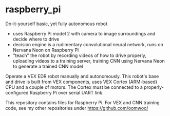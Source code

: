 # raspberry_pi

Do-it-yourself basic, yet fully autonomous robot

- uses Raspberry Pi model 2 with camera to image surroundings and decide where to drive
- decision engine is a rudimentary convolutional neural network, runs on Nervana Neon on Raspberry Pi
- "teach" the robot by recording videos of how to drive properly, uploading videos to a training server, training CNN using Nervana Neon to generate a trained CNN model

Operate a VEX EDR robot manually and autonomously. This robot's base and drive is built from VEX components, uses VEX Cortex (ARM-based) CPU and a couple of motors. The Cortex must be connected to a properly-configured Raspberry Pi over serial UART link.

This repository contains files for Raspberry Pi. For VEX and CNN training code, see my other repositories under https://github.com/oomwoo/
